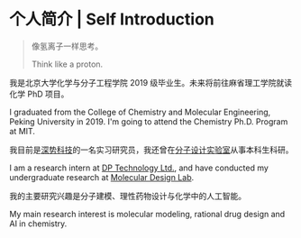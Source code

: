 # 个人简介 | Self Introduction
> 像氢离子一样思考。
>
> Think like a proton.

我是北京大学化学与分子工程学院 2019 级毕业生。未来将前往麻省理工学院就读化学 PhD 项目。

I graduated from the College of Chemistry and Molecular Engineering, Peking University in 2019. I'm going to attend the Chemistry Ph.D. Program at MIT.

我目前是[深势科技](https://www.dp.tech/)的一名实习研究员，我还曾在[分子设计实验室](http://mdl.ipc.pku.edu.cn/mdlweb/home-cn.php)从事本科生科研。

I am a research intern at [DP Technology Ltd.](https://www.dp.tech/en), and have conducted my undergraduate research at [Molecular Design Lab](http://mdl.ipc.pku.edu.cn/mdlweb/home.php).

我的主要研究兴趣是分子建模、理性药物设计与化学中的人工智能。

My main research interest is molecular modeling, rational drug design and AI in chemistry.
